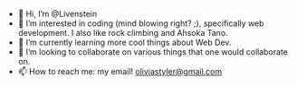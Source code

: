 - 👋 Hi, I’m @Livenstein
- 👀 I’m interested in coding (mind blowing right? ;), specifically web development. I also like rock climbing and Ahsoka Tano.
- 🌱 I’m currently learning more cool things about Web Dev.
- 💞️ I’m looking to collaborate on various things that one would collaborate on.
- 📫 How to reach me: my email! oliviastyler@gmail.com

<!---
Livenstein/Livenstein is a ✨ special ✨ repository because its `README.md` (this file) appears on your GitHub profile.
You can click the Preview link to take a look at your changes.
--->
